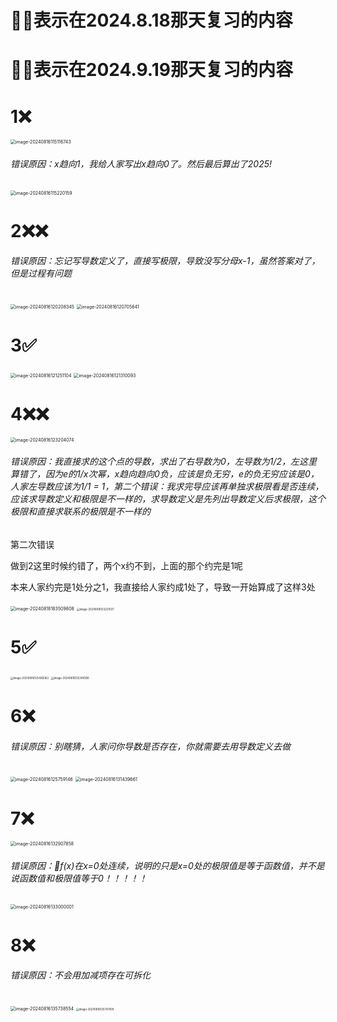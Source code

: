 # 🌟❌表示在2024.8.18那天复习的内容

# 🌟❌表示在2024.9.19那天复习的内容

# 1❌

<img src="/Users/yuebinghui/Documents/program/github/note/images/image-20240816115116743.png" alt="image-20240816115116743" style="zoom:50%;" />

###### 错误原因：x趋向1，我给人家写出x趋向0了。然后最后算出了2025!

<img src="/Users/yuebinghui/Documents/program/github/note/images/image-20240816115220159.png" alt="image-20240816115220159" style="zoom:50%;" />

# 2❌❌

###### 错误原因：忘记写导数定义了，直接写极限，导致没写分母x-1，虽然答案对了，但是过程有问题

<img src="/Users/yuebinghui/Documents/program/github/note/images/image-20240816120208345.png" alt="image-20240816120208345" style="zoom:50%;" />

<img src="/Users/yuebinghui/Documents/program/github/note/images/image-20240816120705641.png" alt="image-20240816120705641" style="zoom:50%;" />

# 3✅

<img src="/Users/yuebinghui/Documents/program/github/note/images/image-20240816121251104.png" alt="image-20240816121251104" style="zoom:50%;" />

<img src="/Users/yuebinghui/Documents/program/github/note/images/image-20240816121310093.png" alt="image-20240816121310093" style="zoom:50%;" />

# 4❌❌

<img src="/Users/yuebinghui/Documents/program/github/note/images/image-20240816123204074.png" alt="image-20240816123204074" style="zoom:50%;" />

###### 错误原因：我直接求的这个点的导数，求出了右导数为0，左导数为1/2，左这里算错了，因为e的1/x次幂，x趋向趋向0负，应该是负无穷，e的负无穷应该是0，人家左导数应该为1/1 = 1，第二个错误：我求完导应该再单独求极限看是否连续，应该求导数定义和极限是不一样的，求导数定义是先列出导数定义后求极限，这个极限和直接求联系的极限是不一样的

第二次错误

做到2这里时候约错了，两个x约不到，上面的那个约完是1呢

本来人家约完是1处分之1，我直接给人家约成1处了，导致一开始算成了这样3处

<img src="/Users/yuebinghui/Documents/program/github/note/images/image-20240818183509808.png" alt="image-20240818183509808" style="zoom:50%;" />

<img src="/Users/yuebinghui/Documents/program/github/note/images/image-20240816123221037.png" alt="image-20240816123221037" style="zoom:30%;" />

# 5✅



<img src="/Users/yuebinghui/Documents/program/github/note/images/image-20240816125448362.png" alt="image-20240816125448362" style="zoom:30%;" />

<img src="/Users/yuebinghui/Documents/program/github/note/images/image-20240816125349936.png" alt="image-20240816125349936" style="zoom:30%;" />

# 6❌

###### 错误原因：别瞎猜，人家问你导数是否存在，你就需要去用导数定义去做

<img src="/Users/yuebinghui/Documents/program/github/note/images/image-20240816125759146.png" alt="image-20240816125759146" style="zoom:50%;" />

<img src="/Users/yuebinghui/Documents/program/github/note/images/image-20240816131439661.png" alt="image-20240816131439661" style="zoom:50%;" />

# 7❌

<img src="/Users/yuebinghui/Documents/program/github/note/images/image-20240816132907858.png" alt="image-20240816132907858" style="zoom:50%;" />

###### 错误原因：🌟f(x)在x=0处连续，说明的只是x=0处的极限值是等于函数值，并不是说函数值和极限值等于0！！！！！

<img src="/Users/yuebinghui/Documents/program/github/note/images/image-20240816133000001.png" alt="image-20240816133000001" style="zoom:50%;" />

# 8❌

###### 错误原因：不会用加减项存在可拆化

<img src="/Users/yuebinghui/Documents/program/github/note/images/image-20240816135738554.png" alt="image-20240816135738554" style="zoom:50%;" />

<img src="/Users/yuebinghui/Documents/program/github/note/images/image-20240816135747409.png" alt="image-20240816135747409" style="zoom:30%;" />